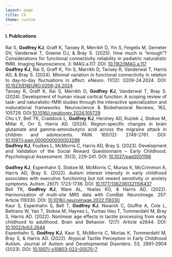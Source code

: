 ```yaml
---
layout: page
title: CV
theme: custom
---
```


<h4>I. Publications</h4>

<div style="text-align: justify">Rai S, <b>Godfrey KJ</b>, Graff K, Tansey R, Merrikh D, Yin S, Feigelis M, Demeter DV, Vanderwal T, Greene DJ, & Bray S. (2025). How much is “enough”? Considerations for functional connectivity reliability in pediatric naturalistic fMRI. Imaging Neuroscience, 3: IMAG.a.117. DOI: <a href="https://doi.org/10.1162/IMAG.a.117)">10.1162/IMAG.a.117</a></div>
<div style="text-align: justify"><b>Godfrey KJ</b>, Rai S, Graff K, Yin S, Marrikh D, Tansey R, Vanderwal T, Harris AD, & Bray S. (2024). Minimal variation in functional connectivity in relation to day-to-day fluctuations in affect. eNeuro. 11(12): 0209-24.2024. DOI: <a href="https://doi.org/10.1523/ENEURO.0209-24.2024">10.1523/ENEURO.0209-24.2024</a></div>
<div style="text-align: justify"> Tansey R, Graff K, Rai S, Merrikh D, <b>Godfrey KJ</b>, Vanderwal T, Bray S. (2024). Development of human visual cortical function: A scoping review of task- and naturalistic-fMRI studies through the interactive specialization and maturational frameworks. Neuroscience & Biobehavioral Reviews, 162, 105729. DOI:<a href="https://doi.org/10.1016/j.neubiorev.2024.105729">10.1016/j.neubiorev.2024.105729</a></div>
<div style="text-align: justify">Cho LY, Bell TK, Craddock L, <b>Godfrey KJ</b>, Hershey AD, Kuziek J, Stokoe M, Millar K, Orr S, Harris AD. (2024). Region-specific changes in brain glutamate and gamma-aminobutyric acid across the migraine attack in children and adolescents. PAIN. 165(12): 2749-2761. DOI: <a href="https://journals.lww.com/10.1097/j.pain.0000000000003289"> 10.1097/j.pain.0000000000003289 </a></div>
<div style="text-align: justify"><b>Godfrey KJ</b>, Foulkes L, McMorris C, Harris AD, Bray S. (2023). Development and Validation of the Social Reward Questionnaire – Early Childhood. Psychological Assessment. 35(3), 229-241. DOI: <a href="https://doi.org/10.1037/pas0001196">10.1037/pas0001196</a></div><br>
<div style="text-align: justify"><b>Godfrey KJ</b>, Espenhahn S, Stokoe M, McMorris C, Murias K, McCrimmon A, Harris AD, Bray S. (2022). Autism interest intensity in early childhood associates with executive functioning but not reward sensitivity or anxiety symptoms. Autism. 26(7): 1723-1736. DOI: <a href="https://doi.org/10.1177/1362361321106437">10.1177/1362361321106437</a></div>
<div style="text-align: justify">Bell TK, <b>Godfrey KJ</b>, Ware AL, Yeates KO, & Harris AD. (2022). Harmonization of multi-site MRS data with ComBat. NeuroImage. 257: Article 119330. DOI: <a href="https://doi.org/10.1016/j.neuroimage.2022.119330">10.1016/j.neuroimage.2022.119330</a></div>
<div style="text-align: justify">Kaur S, Espenhahn S, Bell T, <b>Godfrey KJ</b>, Nwaroh C, Giuffre A, Cole L, Beltrano W, Yan T, Stokoe M, Haynes L, Yuntao Hou T, Tommerdahl M, Bray S, Harris AD. (2022). Nonlinear age effects in tactile processing from early childhood to adulthood. Brain and Behavior. 12(7): Article e2644. DOI: <a href="https://doi.org/10.1002/brb3.2644">10.1002/brb3.2644</a></div>
<div style="text-align: justify">Espenhahn S, <b>Godfrey KJ</b>, Kaur S, McMorris C, Murias K, Tommerdahl M, Bray S, & Harris AD. (2022). Atypical Tactile Perception in Early Childhood Autism. Journal of Autism and Developmental Disorders. 53, 2891–2904 (2023). DOI: <a href="https://doi.org/10.1007/-s10803-022-05570-7">10.1007/-s10803-022-05570-7</a></div>
